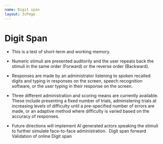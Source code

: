 ```yaml
---
name: Digit span
layout: 3cPage
---
```

# Digit Span
- This is a test of short-term and working memory.
    
- Numeric stimuli are presented auditorily and the user repeats back the stimuli in the same order (Forward) or the reverse order (Backward).
    
- Responses are made by an administrator listening to spoken recalled digits and typing in responses on the screen, speech recognition software, or the user typing in their response on the screen.
    
- Three different administration and scoring means are currently available. These include presenting a fixed number of trials, administering trials at increasing levels of difficulty until a pre-specified number of errors are made, or an adaptive method where difficulty is varied based on the accuracy of responses. 
    
- Future directions will implement AI generated actors speaking the stimuli to further simulate face-to-face administration. 
Digit span forward
Validation of online Digit span